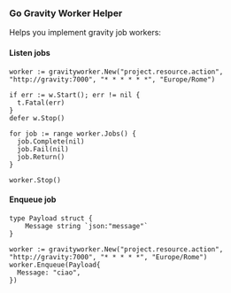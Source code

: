 ### Go Gravity Worker Helper  

Helps you implement gravity job workers:

#### Listen jobs
```golang
worker := gravityworker.New("project.resource.action", "http://gravity:7000", "* * * * * *", "Europe/Rome")

if err := w.Start(); err != nil {
  t.Fatal(err)
}
defer w.Stop()

for job := range worker.Jobs() {
  job.Complete(nil)
  job.Fail(nil)
  job.Return()
}

worker.Stop()
```

#### Enqueue job
```golang
type Payload struct {
	Message string `json:"message"`
}

worker := gravityworker.New("project.resource.action", "http://gravity:7000", "* * * * *", "Europe/Rome")
worker.Enqueue(Payload{
  Message: "ciao",
})
```

